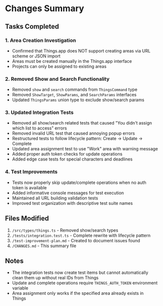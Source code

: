 # Changes Summary

## Tasks Completed

### 1. Area Creation Investigation
- Confirmed that Things.app does NOT support creating areas via URL scheme or JSON import
- Areas must be created manually in the Things.app interface
- Projects can only be assigned to existing areas

### 2. Removed Show and Search Functionality
- Removed `show` and `search` commands from `ThingsCommand` type
- Removed `ShowTarget`, `ShowParams`, and `SearchParams` interfaces
- Updated `ThingsParams` union type to exclude show/search params

### 3. Updated Integration Tests
- Removed all show/search related tests that caused "You didn't assign which list to access" errors
- Removed invalid URL test that caused annoying popup errors
- Restructured tests to follow lifecycle pattern: Create → Update → Complete
- Updated area assignment test to use "Work" area with warning message
- Added proper auth token checks for update operations
- Added edge case tests for special characters and deadlines

### 4. Test Improvements
- Tests now properly skip update/complete operations when no auth token is available
- Added informative console messages for test execution
- Maintained all URL building validation tests
- Improved test organization with descriptive test suite names

## Files Modified

1. `/src/types/things.ts` - Removed show/search types
2. `/tests/integration.test.ts` - Complete rewrite with lifecycle pattern
3. `/test-improvement-plan.md` - Created to document issues found
4. `/CHANGES.md` - This summary file

## Notes

- The integration tests now create test items but cannot automatically clean them up without real IDs from Things
- Update and complete operations require `THINGS_AUTH_TOKEN` environment variable
- Area assignment only works if the specified area already exists in Things